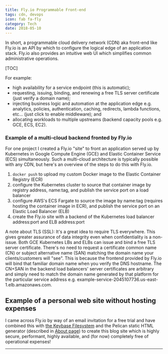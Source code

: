```yaml
---
title: Fly.io Programmable Front-end
tags: cdn, devops
icon: fab fa-fly
category: Tech
date: 2018-05-10
---
```


In short, a programmable cloud delivery network (CDN) aka front-end like Fly.io is an API by which to configure the logical edge of an application stack. Fly.io also provides an intuitive web UI which simplifies common administrative operations.

[TOC]

For example:

* high availability for a service endpoint (this is automatic);
* requesting, issuing, binding, and renewing a free TLS server certificate (just verify a domain name);
* injecting business logic and automation at the application edge e.g. analytics, policies, authentication, caching, redirects, lambda functions, etc... (just click to enable middleware); and
* allocating workloads to multiple upstreams (backend capacity pools e.g. GCE, ECS, EC2).

### Example of a multi-cloud backend fronted by Fly.io

For one project I created a Fly.io "site" to front an application served up by Kubernetes in Google Compute Engine (GCE) and Elastic Container Service (ECS) simultaneously. Such a multi-cloud architecture is typically possible with any CDN, but here's an overview of the steps to do this with Fly.io.

1. `docker push` to upload my custom Docker image to the Elastic Container Registry (ECR)
2. configure the Kubernetes cluster to source that container image by registry address, name:tag, and publish the service port on a load balancer
3. configure AWS's ECS Fargate to source the image by name:tag (requires hosting the container image in ECR), and publish the service port on an Elastic Load Balancer (ELB)
4. create the Fly.io site with a backend of the Kubernetes load balancer address:port and ELB address:port

A note about TLS (SSL): It's a great idea to require TLS everywhere. This gives greater assurance of data integrity even when confidentiality is a non-issue. Both GCE Kubernetes LBs and ELBs can issue and bind a free TLS server certificate. There's no need to request a certificate common name (CN) or subject alternative name (SAN) matching the domain name your clients/customers will "see". This is because the frontend provided by Fly.io will bind that familiar domain name when you verify the DNS hostname. The CN+SAN in the backend load balancers' server certificates are arbitrary and simply need to match the domain name generated by that platform for the particular service address e.g. example-service-2045107736.us-east-1.elb.amazonaws.com.

## Example of a personal web site without hosting expenses

I came across Fly.io by way of an email invitation for a free trial and have combined this with [the Keybase Filesystem]({filename}keybase.md) and the Pelican static HTML generator (described in [About page]({filename}/pages/60-about.md)) to create this blog site which is highly secure, performant, highly available, and (for now) completely free of operational expenses!

---
